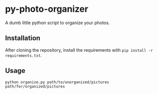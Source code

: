 # py-photo-organizer

A dumb little python script to organize your photos.

## Installation

After cloning the repository, install the requirements with  `pip install -r requirements.txt`.

## Usage

`python organize.py path/to/unorganized/pictures path/for/organized/pictures`
